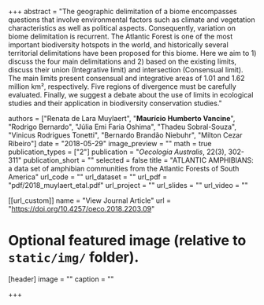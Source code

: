 +++
abstract = "The geographic delimitation of a biome encompasses questions that involve environmental factors such as climate and vegetation characteristics as well as political aspects. Consequently, variation on biome delimitation is recurrent. The Atlantic Forest is one of the most important biodiversity hotspots in the world, and historically several territorial delimitations have been proposed for this biome. Here we aim to 1) discuss the four main delimitations and 2) based on the existing limits, discuss their union (Integrative limit) and intersection (Consensual limit). The main limits present consensual and integrative areas of 1.01 and 1.62 million km², respectively. Five regions of divergence must be carefully evaluated. Finally, we suggest a debate about the use of limits in ecological studies and their application in biodiversity conservation studies."

authors = ["Renata de Lara Muylaert", "**Maurício Humberto Vancine**", "Rodrigo Bernardo", "Júlia Emi Faria Oshima", "Thadeu Sobral-Souza", "Vinicus Rodrigues Tonetti", "Bernardo Brandão Niebuhr", "Milton Cezar Ribeiro"]
date = "2018-05-29"
image_preview = ""
math = true
publication_types = ["2"]
publication = "*Oecologia Australis*, 22(3), 302-311"
publication_short = ""
selected = false
title = "ATLANTIC AMPHIBIANS: a data set of amphibian communities from the Atlantic Forests of South America"
url_code = ""
url_dataset = ""
url_pdf = "pdf/2018_muylaert_etal.pdf"
url_project = ""
url_slides = ""
url_video = ""

[[url_custom]]
name = "View Journal Article"
url = "https://doi.org/10.4257/oeco.2018.2203.09"

# Optional featured image (relative to `static/img/` folder).
[header]
image = ""
caption = ""

+++
